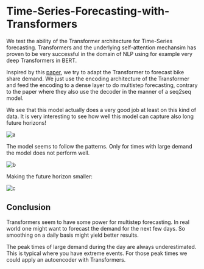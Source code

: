 # Time-Series-Forecasting-with-Transformers

We test the ability of the Transformer architecture for Time-Series forecasting. Transformers and the underlying self-attention mechansim has proven to be very successful in the domain of NLP using for example very deep Transformers in BERT.

Inspired by this [paper](https://arxiv.org/pdf/2001.08317.pdf), we try to adapt the Transformer to forecast bike share demand. We just use the encoding architecture of the Transformer and feed the encoding to a dense layer to do multistep forecasting, contrary to the paper where they also use the decoder in the manner of a seq2seq model. 

We see that this model actually does a very good job at least on this kind of data. It is very interesting to see how well this model can capture also long future horizons!

![a](https://github.com/chenkel-data/Time-Series-Forecasting-with-Transformers/blob/master/demand1.png)


The model seems to follow the patterns. Only for times with large demand the model does not perform well.

![b](https://github.com/chenkel-data/Time-Series-Forecasting-with-Transformers/blob/master/demand2.png)

Making the future horizon smaller:

![c](https://github.com/chenkel-data/Time-Series-Forecasting-with-Transformers/blob/master/demand3.png)


## Conclusion

Transformers seem to have some power for multistep forecasting. In real world one might want to forecast the demand for the next few days. So smoothing on a daily basis might yield better results.

The peak times of large demand during the day are always underestimated. This is typical where you have extreme events. For those peak times we could apply an autoencoder with Transformers.


<!---We hggave done a simple training set up and no further tuning of parameters.--->
